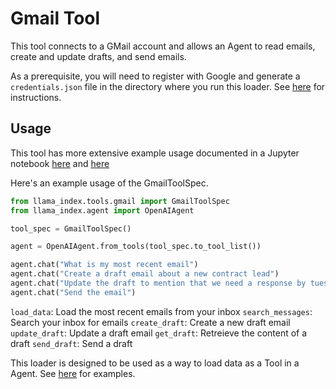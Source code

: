 # Gmail Tool

This tool connects to a GMail account and allows an Agent to read emails, create and update drafts, and send emails.

As a prerequisite, you will need to register with Google and generate a `credentials.json` file in the directory where you run this loader. See [here](https://developers.google.com/workspace/guides/create-credentials) for instructions.

## Usage

This tool has more extensive example usage documented in a Jupyter notebook [here](https://github.com/emptycrown/llama-hub/tree/main/llama_hub/tools/notebooks/gmail.ipynb) and [here](https://github.com/emptycrown/llama-hub/tree/main/llama_hub/tools/notebooks/advanced_tools_usage.ipynb)

Here's an example usage of the GmailToolSpec.

```python
from llama_index.tools.gmail import GmailToolSpec
from llama_index.agent import OpenAIAgent

tool_spec = GmailToolSpec()

agent = OpenAIAgent.from_tools(tool_spec.to_tool_list())

agent.chat("What is my most recent email")
agent.chat("Create a draft email about a new contract lead")
agent.chat("Update the draft to mention that we need a response by tuesday")
agent.chat("Send the email")
```

`load_data`: Load the most recent emails from your inbox
`search_messages`: Search your inbox for emails
`create_draft`: Create a new draft email
`update_draft`: Update a draft email
`get_draft`: Retreieve the content of a draft
`send_draft`: Send a draft

This loader is designed to be used as a way to load data as a Tool in a Agent. See [here](https://github.com/emptycrown/llama-hub/tree/main) for examples.
